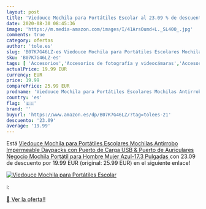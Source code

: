 ```yaml
---
layout: post
title: 'Viedouce Mochila para Portátiles Escolar al 23.09 % de descuento'
date: 2020-08-30 08:45:36
image: 'https://m.media-amazon.com/images/I/41ArsOumd+L._SL400_.jpg'
comments: true
category: ofertas
author: 'tole.es'
slug: 'B07K7G46LZ-es Viedouce Mochila para Portátiles Escolares Mochilas...'
sku: 'B07K7G46LZ-es'
tags: [ 'Accesorios','Accesorios de fotografía y videocámaras','Accesorios para portátiles y netbooks','Bolsas y fundas para cámaras compactas','Bolsas y fundas para cámaras digitales','Bolsas y fundas para cámaras,  videocámaras y prismáticos','Bolsas y fundas para portátiles y netbooks','Electrónica','Fotografía y videocámaras','Informática','Mochilas para portátiles y netbooks','mochila', ]
actualPrice: 19.99 EUR
currency: EUR
price: 19.99
comparePrice: 25.99 EUR
prodname: 'Viedouce Mochila para Portátiles Escolares Mochilas Antirrobo Impermeable Daypacks con Puerto de Carga USB & Puerto de Auriculares Negocio Mochila Portátil para Hombre Mujer  Azul-17.3 Pulgadas '
country: 'es'
flag: '🇪🇸'
brand: ''
buyurl: 'https://www.amazon.es/dp/B07K7G46LZ/?tag=tolees-21'
descuento: '23.09'
average: '19.99'
---
```


Está [Viedouce Mochila para Portátiles Escolares Mochilas Antirrobo Impermeable Daypacks con Puerto de Carga USB & Puerto de Auriculares Negocio Mochila Portátil para Hombre Mujer  Azul-17.3 Pulgadas ](https://www.amazon.es/dp/B07K7G46LZ/?tag=tolees-21) con 23.09 de descuento por 19.99 EUR (original: 25.99 EUR) en el siguiente enlace!

[![Viedouce Mochila para Portátiles Escolar](https://m.media-amazon.com/images/I/41ArsOumd+L._SL400_.jpg)](https://www.amazon.es/dp/B07K7G46LZ/?tag=tolees-21)

ℹ️:


[🛒 Ver la oferta!!](https://www.amazon.es/dp/B07K7G46LZ/?tag=tolees-21)

